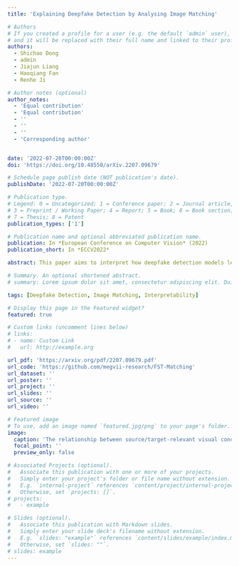 ```yaml
---
title: 'Explaining Deepfake Detection by Analysing Image Matching'

# Authors
# If you created a profile for a user (e.g. the default `admin` user), write the username (folder name) here
# and it will be replaced with their full name and linked to their profile.
authors:
  - Shichao Dong
  - admin
  - Jiajun Liang
  - Haoqiang Fan
  - Renhe Ji

# Author notes (optional)
author_notes:
  - 'Equal contribution'
  - 'Equal contribution'
  - ''
  - ''
  - ''
  - 'Corresponding author'


date: '2022-07-20T00:00:00Z'
doi: 'https://doi.org/10.48550/arXiv.2207.09679'

# Schedule page publish date (NOT publication's date).
publishDate: '2022-07-20T00:00:00Z'

# Publication type.
# Legend: 0 = Uncategorized; 1 = Conference paper; 2 = Journal article;
# 3 = Preprint / Working Paper; 4 = Report; 5 = Book; 6 = Book section;
# 7 = Thesis; 8 = Patent
publication_types: ['1']

# Publication name and optional abbreviated publication name.
publication: In *European Conference on Computer Vision* (2022)
publication_short: In *ECCV2022*

abstract: This paper aims to interpret how deepfake detection models learn artifact features of images when just supervised by binary labels. To this end, three hypotheses from the perspective of image matching are proposed as follows. 1. Deepfake detection models indicate real/fake images based on visual concepts that are neither source-relevant nor target-relevant, that is, considering such visual concepts as artifact-relevant. 2. Besides the supervision of binary labels, deepfake detection models implicitly learn artifact-relevant visual concepts through the FST-Matching (i.e. the matching fake, source, target images) in the training set. 3. Implicitly learned artifact visual concepts through the FST-Matching in the raw training set are vulnerable to video compression. In experiments, the above hypotheses are verified among various DNNs. Furthermore, based on this understanding, we propose the FST-Matching Deepfake Detection Model to boost the performance of forgery detection on compressed videos. Experiment results show that our method achieves great performance, especially on highly-compressed (e.g. c40) videos. 

# Summary. An optional shortened abstract.
# summary: Lorem ipsum dolor sit amet, consectetur adipiscing elit. Duis posuere tellus ac convallis placerat. Proin tincidunt magna sed ex sollicitudin condimentum.

tags: [Deepfake Detection, Image Matching, Interpretability]

# Display this page in the Featured widget?
featured: true

# Custom links (uncomment lines below)
# links:
# - name: Custom Link
#   url: http://example.org

url_pdf: 'https://arxiv.org/pdf/2207.09679.pdf'
url_code: 'https://github.com/megvii-research/FST-Matching'
url_dataset: ''
url_poster: ''
url_project: ''
url_slides: ''
url_source: ''
url_video: ''

# Featured image
# To use, add an image named `featured.jpg/png` to your page's folder.
image:
  caption: 'The relationship between source/target-relevant visual concepts and artifact-relevant visual concepts.'
  focal_point: ''
  preview_only: false

# Associated Projects (optional).
#   Associate this publication with one or more of your projects.
#   Simply enter your project's folder or file name without extension.
#   E.g. `internal-project` references `content/project/internal-project/index.md`.
#   Otherwise, set `projects: []`.
# projects:
#   - example

# Slides (optional).
#   Associate this publication with Markdown slides.
#   Simply enter your slide deck's filename without extension.
#   E.g. `slides: "example"` references `content/slides/example/index.md`.
#   Otherwise, set `slides: ""`.
# slides: example
---
```

